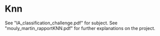 # Knn

See "IA_classification_challenge.pdf" for subject.
See "mouly_martin_rapportKNN.pdf" for further explanations on the project.
